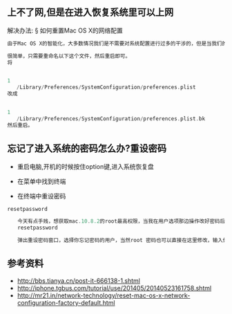
## 上不了网,但是在进入恢复系统里可以上网

解决办法:
§ 如何重置Mac OS X的网络配置

```objectivec
由于Mac OS X的智能化，大多数情况我们是不需要对系统配置进行过多的干涉的，但是当我们的网络设备及各种网络接口配置不断增加的时候（例如我除了自带的Airport、以太网之外，还有3个VPN，两个PPPoE，一个Modem over Serial Port及一个Kindle USBNetwork的接口），而不同的配置多了有可能会导致一些奇怪的网络问题，这个时候我们可以选择将Mac OS X的网络配置重置到出厂设置的状态（其实就是系统自动检测设备并重新生成配置），这样你的网络配置部分就跟全新的Mac OS X电脑一样了。

很简单，只需要重命名以下这个文件，然后重启即可。
将


1
   /Library/Preferences/SystemConfiguration/preferences.plist
改成


1
   /Library/Preferences/SystemConfiguration/preferences.plist.bk
然后重启。
```

## 忘记了进入系统的密码怎么办?重设密码

- 重启电脑,开机的时候按住option键,进入系统恢复盘

- 在菜单中找到终端

- 在终端中重设密码


```objectivec
resetpassword
```

```objectivec
　　今天有点手贱，想获取mac.10.8.2的root最高权限，当我在用户选项那边操作改好密码后，重启发现用改好的密码进不去系统，结果就悲具了，我马上在远景搜索了一下相关信息的帖子，无果。再去baidu和google搜索，发现也无果，大部分都是建议要重装，但我有很多私人文件不能丢失。没办法之下 ，打电话到苹果 400技术支持电话，接电话的是声音甜美的MM，要求步骤如下：重启----按住option建进入Recovery模式-----进入系统-----打开终端。输入如下命令 
　　resetpassword

　　弹出重设密码窗口，选择你忘记密码的用户，当然root 密码也可以直接在这里修改，输入你要重设的密码，确定之后重启电脑。搞定收工！
```


## 参考资料

- http://bbs.tianya.cn/post-it-666138-1.shtml
- http://iphone.tgbus.com/tutorial/use/201405/20140523161758.shtml
- http://mr21.in/network-technology/reset-mac-os-x-network-configuration-factory-default.html




